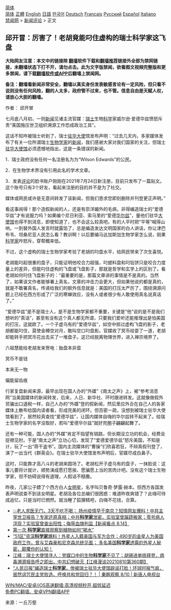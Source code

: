  <!-- 面包屑导航 --> <div class="breadcrumb"><!-- GTranslate: https://gtranslate.io/ -->  <div class="switcher notranslate">  <div class="selected">  <a href="#" onclick="return false;"> 简体</a>  </div>  <div class="option">  <a href="https://www.bannedbook.org" onclick="doGTranslate('zh-CN|zh-CN');jQuery('div.switcher div.selected a').html(jQuery(this).html());return false;" title="简体中文" class="nturl selected"> 简体</a>  <a href="https://www.bannedbook.org/zh-tw/" onclick="doGTranslate('zh-CN|zh-TW');jQuery('div.switcher div.selected a').html(jQuery(this).html());return false;" title="繁體中文" class="nturl"> 正體</a>  <a href="https://www.bannedbook.org/en/" onclick="doGTranslate('zh-CN|en');jQuery('div.switcher div.selected a').html(jQuery(this).html());return false;" title="English" class="nturl"> English</a>  <a href="https://www.bannedbook.org/ja/" onclick="doGTranslate('zh-CN|ja');jQuery('div.switcher div.selected a').html(jQuery(this).html());return false;" title="日本語" class="nturl"> 日語</a>  <a href="https://www.bannedbook.org/ko/" onclick="doGTranslate('zh-CN|ko');jQuery('div.switcher div.selected a').html(jQuery(this).html());return false;" title="한국어" class="nturl"> 한국어</a>  <a href="https://www.bannedbook.org/de/" onclick="doGTranslate('zh-CN|de');jQuery('div.switcher div.selected a').html(jQuery(this).html());return false;" title="Deutsch" class="nturl"> Deutsch</a>  <a href="https://www.bannedbook.org/fr/" onclick="doGTranslate('zh-CN|fr');jQuery('div.switcher div.selected a').html(jQuery(this).html());return false;" title="Français" class="nturl"> Français</a>  <a href="https://www.bannedbook.org/ru/" onclick="doGTranslate('zh-CN|ru');jQuery('div.switcher div.selected a').html(jQuery(this).html());return false;" title="Русский" class="nturl"> Русский</a>  <a href="https://www.bannedbook.org/es/" onclick="doGTranslate('zh-CN|es');jQuery('div.switcher div.selected a').html(jQuery(this).html());return false;" title="Español" class="nturl"> Español</a>  <a href="https://www.bannedbook.org/it/" onclick="doGTranslate('zh-CN|it');jQuery('div.switcher div.selected a').html(jQuery(this).html());return false;" title="Italiano" class="nturl"> Italiano</a>  </div>  </div>      <div class='breadcrumb-sub'><!-- Breadcrumb NavXT 6.3.0 --> <a href="https://www.bannedbook.org/" class="home">禁闻网</a> &gt; <a href="https://www.bannedbook.org/bnews/comments/" class="category">新闻评论</a> &gt; 正文</div></div><h2>邱开冒：厉害了！老胡竟能叼住虚构的瑞士科学家这飞盘</h2> <p class="notice"><b>大陆网友注意：本文中的链接除 <a href="https://github.com/bannedbook/fanqiang" >翻墙</a>软件下载和<a href="https://github.com/killgcd/justmysocks/blob/master/README.md">翻墙推荐</a>链接外全部为禁网链接，未翻墙状态下打不开，请勿点击。此为文字版禁闻，欲看图文视频完整版和更多禁闻，请下载<a href="https://github.com/bannedbook/fanqiang">翻墙软件或APP</a>后翻墙上禁闻网。</p><p>备注：翻墙看新闻非常安全，翻墙以真实身份发表敏感言论有一定风险，但只看不说则没有任何风险，翻的人太多，政府管不过来，也不管。信息自由是天赋人权，请放心大胆的翻墙。</b></p>  <div class="entry"> <p>作者： 邱开冒</p> <p>七月底八月初，一则<span class='wp_keywordlink_affiliate'><a href="https://www.bannedbook.org/" title="新闻">新闻</a></span>见诸主流官媒：<a href="https://www.bannedbook.org/bnews/tag/%e7%91%9e%e5%a3%ab/" class="st_tag internal_tag" rel="tag" title="标签 瑞士 下的日志">瑞士</a>生物<span class='wp_keywordlink'><a href="https://www.bannedbook.org/forum11/topic309.html" title="禁片：“科学”的棍子" target="_blank">科学</a></span>家威尔逊·爱德华兹愤怒斥责“美国施压世卫组织溯源工作恐成政治工具”。</p> <p>这话不知咋被瑞士听到了，瑞士<a href="https://www.bannedbook.org/bnews/tag/%e9%a9%bb%e5%8d%8e%e5%a4%a7%e4%bd%bf/" class="st_tag internal_tag" rel="tag" title="标签 驻华大使 下的日志">驻华大使</a>馆发布声明：“过去几天内，多家媒体发布了有关一位所谓瑞士<a href="https://www.bannedbook.org/bnews/tag/%E7%94%9F%E7%89%A9%E5%AD%A6%E5%AE%B6/" class="st_tag internal_tag" rel="tag" title="标签 生物学家 下的日志">生物学家</a>的<a href="https://www.bannedbook.org/bnews/tag/%E6%96%B0%E9%97%BB/" class="st_tag internal_tag" rel="tag" title="标签 新闻 下的日志">新闻</a>，我们感谢大家对我们国家的关注，但瑞士<a href="https://www.bannedbook.org/bnews/tag/%E9%A9%BB%E5%8D%8E%E5%A4%A7%E4%BD%BF%E9%A6%86/" class="st_tag internal_tag" rel="tag" title="标签 驻华大使馆 下的日志">驻华大使馆</a>必须遗憾地指出，这是一条错误的新闻。</p> <p>1．瑞士政府没有任何一名注册名为为“Wilson Edwards”的公民。</p> <p>2．在生物学术界没有引用此名的学术文章。</p>  <p>3．发表<span class='wp_keywordlink_affiliate'><a href="https://www.bannedbook.org/bnews/comments/" title="新闻评论" target="_blank">评论</a></span>的脸书账户刚刚在2021年7月24日新注册，目前只发布了一篇贴文。这个账号只有3个好友，看起来注册的目的并不是为了社交。</p> <p>媒体或网民或许是无意间转发了该新闻，但我们恳求您即刻删除并刊登更正声明。”</p> <p>看这事闹得！那个造假新闻的人，还是有崇洋媚外的毛病，非得编造瑞士的“爱德华兹”才有说服力吗？如果编个尼日利亚、索马里的“爱德<a href="https://www.bannedbook.org/bnews/tag/%e5%8d%8e%e5%b0%94%e5%85%b9/" class="st_tag internal_tag" rel="tag" title="标签 华尔兹 下的日志">华尔兹</a>”，量他们驻华<a href="https://www.bannedbook.org/bnews/tag/%E5%A4%A7%E4%BD%BF%E9%A6%86/" class="st_tag internal_tag" rel="tag" title="标签 大使馆 下的日志">大使馆</a>也得不到消息，即使知道了，也不会这么较真吧。有的人平时把“平等”喊得山响，一到替外国人发言时就露馅了，总是编造发达文明国家的白人讲话，你让津巴布韦、坦桑尼亚人民怎么看？教训啊！以后要编马达加斯加生物学家怎么说，刚果<a href="https://www.bannedbook.org/bnews/tag/%e7%a7%91%e5%ad%a6%e5%ae%b6/" class="st_tag internal_tag" rel="tag" title="标签 科学家 下的日志">科学家</a>咋怒斥，穿帮概率低。</p> <p>不过，这个虚构的瑞士生物学家考验了老胡的叼盘水平，给网民带来了次生喜悦。</p> <p>老胡能叼起很重的盘子，只能证明他咬合力超强，叼塑料盘和叼铅饼只是咬合力度量上的差异，但能叼住虚构的飞盘或飞盘影子，那就是哲学和玄学上的区别了。看老胡如何叼住飞盘影子的：“最重要的是，那篇文章讲的事情是不是真的。当然了，如果该文作者能够署上真名，文章的冲击力会更大，但如果他说的都是真的，就是不敢署真名，传递给我们的额外信息就是：美国的打压太严厉了，围绕溯源问题上已经在西方形成了广泛的寒蝉效应，没有人或者很少有人敢使用真名说真话了。”</p>  <p>“爱德华兹”是不是瑞士人，是不是生物学家都不重要，关键是“他”说的是不是我们想听的“真话”，甚至有没有这个真人都无所谓，只要我们爱听还能推理出是怕美国的打压，这就欧了。一个子虚乌有的“爱德华兹”，如空中掠过虚构飞盘的影子，老胡都能叼住，莫使金樽空对月，敢叫空口叼盘影。官媒收了冥币给耍了一道，老胡却能转手把冥币花出去买了一堆盘子。这已经脱离物理世界，进入禅宗境界了。</p> <p>六祖慧能给老胡发来贺电：胎盘本非盘</p> <p>冥币不是钱</p> <p>本来无一物</p> <p>偏能留齿痕</p>  <p>行家复盘新闻来源，最早出现在国人办的“外媒”《南太之声》上，被“参考消息网”当美国媒体的新闻转发，后来，人日、新华社、环时跟进转发。这就像做假外贸骗出口退税一样，自己人办的“外媒”登的假新闻，然后里应外合在自己人的各家媒体上散布给国内读者看，形成完美的闭环。但百密一疏，没想到被瑞士驻华大使馆看到了，居然较真查找“爱德华兹”，让国内媒体自嗨的华尔兹转不起来了。给瑞士生物学家的名字没取好，若叫“爱德华尔兹”就好兜圈子翩翩起舞了。</p> <p>还有一种可能，国人办的“外媒”肯定不指望有销路，但长期没立功的机会，经费会捉襟见肘。于是“南太之声”立功心切，发现了“爱德爱德华兹”怒斥美国，不知是计，玩了一出“蒋干盗书”。国内主流媒体的“曹操”们欣喜若狂，不辩真假刊登了，演了一出当代《群英会》。在瑞士驻华大使馆发布声明后，官媒尽成白鼻子。</p> <p>这时，只能靠才高八斗的老胡来圆场了。老胡松开子虚乌有的盘子，一抹脸说：这事儿要将计就计，顺势演成愿打愿挨、愿骗愿上当的苦肉计吧。没有这个瑞士生物学家，但不妨碍说得有道理，人假话不糙撒。</p> <p>昨夜，几家公子嫖了个西方白人<a href="https://www.bannedbook.org/bnews/tag/%E5%A5%B3%E6%98%8E%E6%98%9F/" class="st_tag internal_tag" rel="tag" title="标签 女明星 下的日志">女明星</a>，名字叫贝鲁奇·梦露·赫本。但西方各国发表声明说查不到该女明星。老胡及各位总编们很困惑：难道昨夜爽错了？此嗨可待成追忆，只是当时已惘然。就当睡了狐狸精吧，白嗨不花钱，合算。</p> <ul class='op-related-articles' title='相关阅读'> <li><a href='https://www.bannedbook.org/bnews/bannedvideo/20210814/1606036.html' target='_blank'>💥老人求医无门，3天不吃不喝； 扬州疫情早于南京？知情网友爆料！中共主宰世卫报告？专家还原真相；中共<b>科学家</b>泄密，实验室曾蹊跷搬家；零号病人浮现？实验室曾查出阳性；侮辱血旗判监【新闻看点 8.14】</a></li> <li><a href='https://www.bannedbook.org/bnews/cnnews/20210814/1606033.html' target='_blank'>第一次 <b>科学家</b>直接观察到植物如何“喝水”</a></li> <li><a href='https://www.bannedbook.org/bnews/comments/20210811/1604443.html' target='_blank'>“51区”资深<b>科学家</b>爆料！外星人入籍美国与军方合作；490岁的金星人为美国政府工作，曾与艾森豪和尼克森总统见面； 多名美国<b>科学家</b>透露的外星人秘密，颠覆你的认知！</a></li> <li><a href='https://www.bannedbook.org/bnews/cbnews/20210811/1604330.html' target='_blank'>江峰：瑞士大使馆寻人：党媒口中的生物<b>科学家</b>不见了；胡锡进单挑拜登，病毒溯源报告呼之即出，中共幻想破灭【江峰漫谈20210810第360期】</a></li> <li><a href='https://www.bannedbook.org/bnews/bannedvideo/20210811/1604094.html' target='_blank'>“人民日报”编造瑞士<b>科学家</b>，惨被瑞士驻华大使馆辟谣打脸！环球时报气疯，居然诅咒民主党败选，呼唤共和党回归？！ | 秦鹏观察 8/10 | 新唐人电视台</a></li> </ul> <p class="texttj"> <a href="https://github.com/bannedbook/fanqiang/wiki/V2ray%E6%9C%BA%E5%9C%BA" target="_blank">WIN/MAC/安卓/iOS高速翻墙:高清视频秒开,超低延迟</a><br/> <a href="https://github.com/bannedbook/fanqiang/wiki/%E7%A6%81%E9%97%BB%E7%BD%91%E5%AE%89%E5%8D%93%E7%BF%BB%E5%A2%99%E6%96%B0%E9%97%BBAPP" target="_blank">免费PC翻墙、安卓VPN翻墙APP</a></p> <p> 来源：一丘万壑 </p><a name='sharetosocial'></a>  <div style="margin-bottom:5px;padding-bottom:5px;clear:both"> <div id="archive-pix-1" class="banner-ads"> <!-- AuctionX Display platform tag START --> <div id="26318x728x90x621x_ADSLOT2" clicktrack="%%CLICK_URL_ESC%%"></div> <!-- AuctionX Display platform tag END --> </div> <div id="archive-pix-2" class="banner-ads"> <!-- AuctionX Display platform tag START --> <div id="26315x300x250x621x_ADSLOT2" clicktrack="%%CLICK_URL_ESC%%"></div> <!-- AuctionX Display platform tag END --> </div> </div>  <div id="archive-pix-1" class="banner-ads"> <!-- AuctionX Display platform tag START --> <div id="26318x728x90x621x_ADSLOT3" clicktrack="%%CLICK_URL_ESC%%"></div> <!-- AuctionX Display platform tag END --> </div> </div><!--END ENTRY--> 
